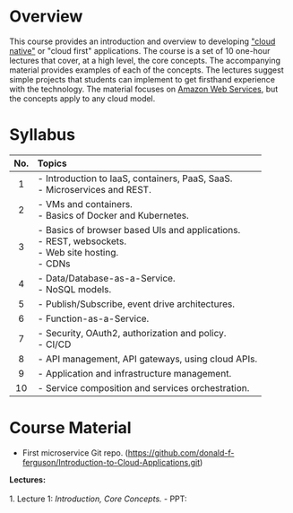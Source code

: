 # Overview

This course provides an introduction and overview to developing ["cloud native"](https://www.cncf.io/) or "cloud first"
applications. The course is a set of 10 one-hour 
lectures that cover, at a high level, the core concepts. The accompanying
material provides examples of each of the concepts. The lectures suggest simple projects that students can implement
to get firsthand experience with the technology. The material focuses on [Amazon Web Services](https://aws.amazon.com/),
but the concepts apply to any cloud model.

# Syllabus

| No. | Topics |
|:---: | :--- |
| 1 | - Introduction to IaaS, containers, PaaS, SaaS.<br> - Microservices and REST.<br> |
| 2 | - VMs and containers.<br> - Basics of Docker and Kubernetes. |
| 3 | - Basics of browser based UIs and applications.<br> - REST, websockets. <br> - Web site hosting. <br> - CDNs <br> |
| 4 | - Data/Database-as-a-Service. <br> - NoSQL models. |
| 5 | - Publish/Subscribe, event drive architectures. |
| 6 | - Function-as-a-Service. |
| 7 | - Security, OAuth2, authorization and policy. <br> - CI/CD |
| 8 | - API management, API gateways, using cloud APIs. |
| 9 | - Application and infrastructure management. |
| 10 | - Service composition and services orchestration. |

# Course Material

- First microservice Git repo. (https://github.com/donald-f-ferguson/Introduction-to-Cloud-Applications.git)

__Lectures:__<br><br>
    1. Lecture 1: _Introduction, Core Concepts._
        - PPT: 
